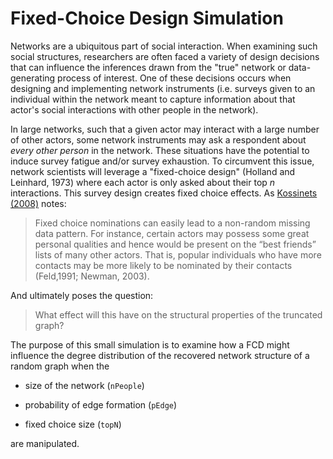# Fixed-Choice Design Simulation 

Networks are a ubiquitous part of social interaction. When examining such social structures, researchers are often faced a variety of design decisions that can influence the inferences drawn from the "true" network or data-generating process of interest. One of these decisions occurs when designing and implementing network instruments (i.e. surveys given to an individual within the network meant to capture information about that actor's social interactions with other people in the network). 

In large networks, such that a given actor may interact with a large number of other actors, some network instruments may ask a respondent about _every other person_ in the network. These situations have the potential to induce survey fatigue and/or survey exhaustion. To circumvent this issue, network scientists will leverage a "fixed-choice design" (Holland and Leinhard, 1973) where each actor is only asked about their top _n_ interactions. This survey design creates fixed choice effects. As [Kossinets (2008)](https://arxiv.org/pdf/cond-mat/0306335.pdf) notes:

> Fixed choice nominations can easily lead to a non-random missing data pattern. For instance, certain actors may possess some great personal qualities and hence would be present on the “best friends” lists of many other actors. That is, popular individuals who have more contacts may be more likely to be nominated by their contacts (Feld,1991; Newman, 2003).

And ultimately poses the question:

> What effect will this have on the structural properties of the truncated graph?

The purpose of this small simulation is to examine how a FCD might influence the degree distribution of the recovered network structure of a random graph when the

* size of the network (`nPeople`)

* probability of edge formation (`pEdge`)

* fixed choice size (`topN`)

are manipulated.

